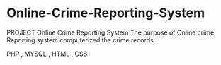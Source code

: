 # Online-Crime-Reporting-System
PROJECT Online Crime Reporting System
The purpose of Online crime Reporting system computerized the crime records.

PHP , MYSQL , HTML , CSS
